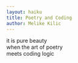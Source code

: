```yaml
---
layout: haiku
title: Poetry and Coding
author: Melike Kilic
---
```


it is pure beauty<br>
when the art of poetry<br>
meets coding logic<br>
